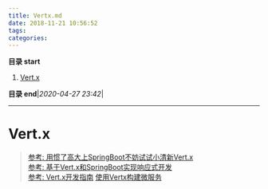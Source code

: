```yaml
---
title: Vertx.md
date: 2018-11-21 10:56:52
tags: 
categories: 
---
```


**目录 start**

1. [Vert.x](#vertx)

**目录 end**|_2020-04-27 23:42_|
****************************************
# Vert.x

> [参考: 用惯了高大上SpringBoot不妨试试小清新Vert.x](https://segmentfault.com/a/1190000011763020)  
[参考: 基于Vert.x和SpringBoot实现响应式开发](http://www.jdon.com/47806)  
[参考: Vert.x开发指南](http://blog.csdn.net/chszs/article/details/8949559)
[使用Vertx构建微服务](http://www.cnblogs.com/luxiaoxun/p/7693640.html)
